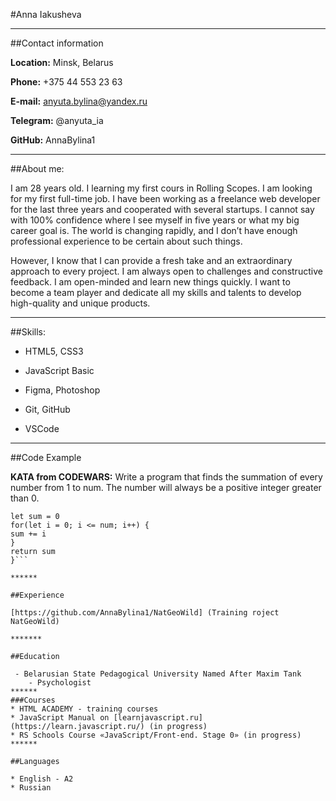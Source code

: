 #Anna Iakusheva
*******
##Contact information

**Location:** Minsk, Belarus

**Phone:** +375 44 553 23 63

**E-mail:** anyuta.bylina@yandex.ru

**Telegram:** @anyuta_ia

**GitHub:** AnnaBylina1
*******

##About me:

I am 28 years old. I learning my first cours in Rolling Scopes. I am looking for my first full-time job. I have been working as a freelance web developer for the last three years and cooperated with several startups. I cannot say with 100% confidence where I see myself in five years or what my big career goal is. The world is changing rapidly, and I don’t have enough professional experience to be certain about such things. 

However, I know that I can provide a fresh take and an extraordinary approach to every project. I am always open to challenges and constructive feedback. I am open-minded and learn new things quickly. I want to become a team player and dedicate all my skills and talents to develop high-quality and unique products.
*******

##Skills:

 * HTML5, CSS3

 * JavaScript Basic

 * Figma, Photoshop

 * Git, GitHub

 * VSCode
******
##Code Example

**KATA from CODEWARS:** 
Write a program that finds the summation of every number from 1 to num. The number will always be a positive integer greater than 0.

```var summation = function (num) {
let sum = 0
for(let i = 0; i <= num; i++) {
sum += i
}
return sum
}```

******

##Experience

[https://github.com/AnnaBylina1/NatGeoWild] (Training roject NatGeoWild)

*******

##Education

 - Belarusian State Pedagogical University Named After Maxim Tank
    - Psychologist
******
###Courses
* HTML ACADEMY - training courses
* JavaScript Manual on [learnjavascript.ru](https://learn.javascript.ru/) (in progress)
* RS Schools Course «JavaScript/Front-end. Stage 0» (in progress)
******

##Languages

* English - A2
* Russian